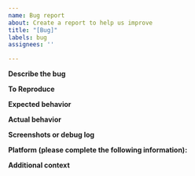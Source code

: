 ```yaml
---
name: Bug report
about: Create a report to help us improve
title: "[Bug]"
labels: bug
assignees: ''

---
```


<!-- The issue tracker is ONLY used for reporting bugs, feature requests, and spec changes. For support or discussions please use https://github.com/openmls/openmls/discussions or https://openmls.zulipchat.com/. -->

**Describe the bug**
<!-- A clear and concise description of what the bug is. -->

**To Reproduce**
<!-- 
Steps to reproduce the behavior:
1. Use the following API call/function: ...
2. See error
-->

**Expected behavior**
<!-- A clear and concise description of what you expected to happen. -->

**Actual behavior**
<!-- A brief explanation of what happens instead. -->

**Screenshots or debug log**
<!-- If applicable, add screenshots or debug logs to help explain your problem. -->

**Platform (please complete the following information):**
<!-- 
 - OS & OS version: [e.g. macOS 11.0.1]
 - Architecture [e.g. x86_64]
 - Version [e.g. v0.2]
-->

**Additional context**
<!-- Add any other context about the problem here. -->
